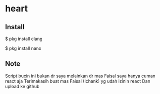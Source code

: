 # heart

Install
-
$ pkg install clang

$ pkg install nano 



Note
-
Script bucin ini bukan dr saya melainkan dr mas Faisal saya hanya cuman react aja
Terimakasih buat mas Faisal (Ichank) yg udah izinin react
Dan upload ke github
